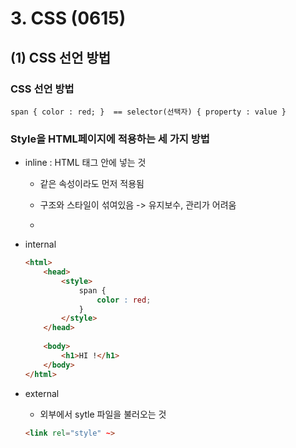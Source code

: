 # 3. CSS (0615)

## (1) CSS 선언 방법



### CSS 선언 방법

`span { color : red; }  == selector(선택자) { property : value }`



### Style을 HTML페이지에 적용하는 세 가지 방법

- inline : HTML 태그 안에 넣는 것

  - 같은 속성이라도 먼저 적용됨
  - 구조와 스타일이 섞여있음 -> 유지보수, 관리가 어려움

  - <span style="color : red;">

- internal

  ```html
  <html>
      <head>
          <style>
              span {
                  color : red;
              }
          </style>
      </head>
      
      <body>
          <h1>HI !</h1>
      </body>
  </html>
  ```

- external

  - 외부에서 sytle 파일을 불러오는 것

  ```html
  <link rel="style" ~>
  ```

  


